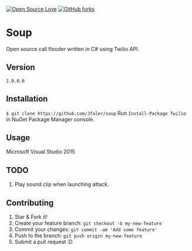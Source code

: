 [![Open Source Love](https://badges.frapsoft.com/os/v1/open-source.png?v=103)](https://github.com/Jfaler/soup/)
[![GitHub forks](https://img.shields.io/github/forks/Jfaler/soup.svg)](https://github.com/Jfaler/soup/network)
# Soup
Open source call flooder written in C# using Twilio API.

## Version
`
1.0.0.0
`
## Installation
`
$ git clone https://github.com/Jfaler/soup
`
Run `Install-Package Twilio` in NuGet Package Manager console.

## Usage

Microsoft Visual Studio 2015

## TODO 

1. Play sound clip when launching attack.

## Contributing

1. Star & Fork it!
2. Create your feature branch: `git checkout -b my-new-feature`
3. Commit your changes: `git commit -am 'Add some feature'`
4. Push to the branch: `git push origin my-new-feature`
5. Submit a pull request :D


